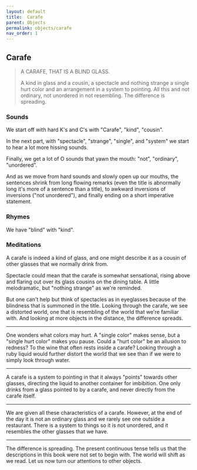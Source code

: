 ```yaml
---
layout: default
title:  Carafe
parent: Objects
permalink: objects/carafe
nav_order: 1
---
```


## Carafe

> A CARAFE, THAT IS A BLIND GLASS.
> 
> A kind in glass and a cousin, a spectacle and nothing strange a single hurt color and an arrangement in a system to pointing. All this and not ordinary, not unordered in not resembling. The difference is spreading.

### Sounds

We start off with hard K's and C's with "Carafe", "kind", "cousin".

In the next part, with "spectacle", "strange", "single", and "system" we start to hear a lot more hissing sounds.

Finally, we get a lot of O sounds that yawn the mouth: "not", "ordinary", "unordered".

And as we move from hard sounds and slowly open up our mouths, the sentences shrink from long flowing remarks (even the title is abnormally long it's more of a sentence than a title), to awkward inversions of inversions ("not unordered"), and finally ending on a short imperative statement.

### Rhymes

We have "blind" with "kind".

### Meditations

A carafe is indeed a kind of glass, and one might describe it as a cousin of other glasses that we normally drink from.

Spectacle could mean that the carafe is somewhat sensational, rising above and flaring out over its glass cousins on the dining table. A little melodramatic, but "nothing strange" as we're reminded.

But one can't help but think of spectacles as in eyeglasses because of the blindness that is summoned in the title. Looking through the carafe, we see a distorted world, one that is resembling of the world that we're familiar with. And looking at more objects in the distance, the difference spreads.

---

One wonders what colors may hurt. A "single color" makes sense, but a "single hurt color" makes you pause. Could a "hurt color" be an allusion to redness? To the wine that often rests inside a carafe? Looking through a ruby liquid would further distort the world that we see than if we were to simply look through water.

---

A carafe is a system to pointing in that it always "points" towards other glasses, directing the liquid to another container for imbibition. One only drinks from a glass pointed to by a carafe, and never directly from the carafe itself.

---

We are given all these characteristics of a carafe. However, at the end of the day it is not an ordinary glass and we rarely see one outside a restaurant. There is a system to things so it is not unordered, and it resembles the other glasses that we have.

---

The difference is spreading. The present continuous tense tells us that the descriptions in this book were not set to begin with. The world will shift as we read. Let us now turn our attentions to other objects.
